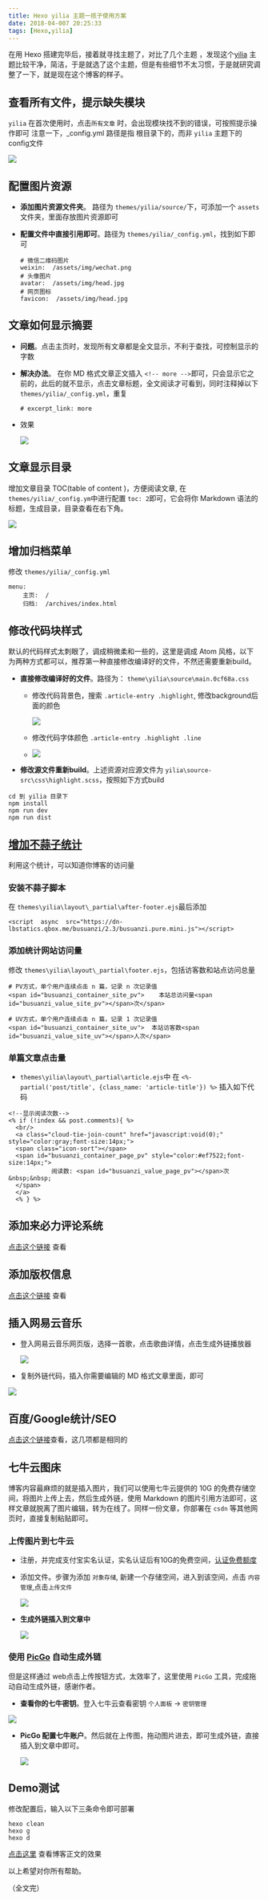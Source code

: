 ```yaml
---
title: Hexo yilia 主题一揽子使用方案
date: 2018-04-007 20:25:33
tags: [Hexo,yilia]
---
```


在用 Hexo 搭建完毕后，接着就寻找主题了，对比了几个主题<!-- more --> ，发现这个[yilia](https://github.com/litten/hexo-theme-yilia)  主题比较干净，简洁，于是就选了这个主题，但是有些细节不太习惯，于是就研究调整了一下，就是现在这个博客的样子。

## 查看所有文件，提示缺失模块 

`yilia` 在首次使用时，点击`所有文章` 时，会出现模块找不到的错误，可按照提示操作即可
注意一下，_config.yml 路径是指 根目录下的，而非 `yilia` 主题下的 config文件

![](https://coding.net/u/cloudy-liu/p/BlogPicBed/git/raw/master/3_1_yilia_loss_module.png)

## 配置图片资源
* **添加图片资源文件夹**。 路径为 `themes/yilia/source/`下，可添加一个 `assets` 文件夹，里面存放图片资源即可

- **配置文件中直接引用即可**。路径为 `themes/yilia/_config.yml`，找到如下即可

  ```
  # 微信二维码图片
  weixin:  /assets/img/wechat.png
  # 头像图片
  avatar:  /assets/img/head.jpg
  # 网页图标
  favicon:  /assets/img/head.jpg
  ```

## 文章如何显示摘要

* **问题**。点击主页时，发现所有文章都是全文显示，不利于查找，可控制显示的字数
* **解决办法**。 在你 MD 格式文章正文插入 `<!-- more -->`即可，只会显示它之前的，此后的就不显示，点击文章标题，全文阅读才可看到，同时注释掉以下 ` themes/yilia/_config.yml`，重复

  ```
  # excerpt_link: more
  ```

* 效果

  ![](https://coding.net/u/cloudy-liu/p/BlogPicBed/git/raw/master/3_2_yilia_摘要.png)

## 文章显示目录

增加文章目录 TOC(table of content )，方便阅读文章, 在 `themes/yilia/_config.ym`中进行配置 `toc: 2`即可，它会将你 Markdown 语法的标题，生成目录，目录查看在右下角。

![](https://coding.net/u/cloudy-liu/p/BlogPicBed/git/raw/master/3_3_yilia_目录.png)

## 增加归档菜单

修改 `themes/yilia/_config.yml` 

```
menu:
    主页:  /
    归档:  /archives/index.html
```

## 修改代码块样式
默认的代码样式太刺眼了，调成稍微柔和一些的，这里是调成 Atom 风格，以下为两种方式都可以，推荐第一种直接修改编译好的文件，不然还需要重新build。
* **直接修改编译好的文件**。路径为： `theme\yilia\source\main.0cf68a.css`
  * 修改代码背景色，搜索 `.article-entry .highlight`, 修改background后面的颜色

    ![](https://coding.net/u/cloudy-liu/p/BlogPicBed/git/raw/master/3_4_code_bg_color.png)

  * 修改代码字体颜色 `.article-entry .highlight .line`
  * 
    ![](https://coding.net/u/cloudy-liu/p/BlogPicBed/git/raw/master/3_5_code_font_color.png)
* **修改源文件重新build**。上述资源对应源文件为 `yilia\source-src\css\highlight.scss`，按照如下方式build

```
cd 到 yilia 目录下
npm install
npm run dev
npm run dist
```

## [增加不蒜子统计](http://ibruce.info/2015/04/04/busuanzi/)

利用这个统计，可以知道你博客的访问量

### 安装不蒜子脚本

在 `themes\yilia\layout\_partial\after-footer.ejs`最后添加

```
<script  async  src="https://dn-lbstatics.qbox.me/busuanzi/2.3/busuanzi.pure.mini.js"></script>
```

### 添加统计网站访问量

修改 `themes\yilia\layout\_partial\footer.ejs`，包括访客数和站点访问总量

```
# PV方式，单个用户连续点击 n 篇，记录 n 次记录值
<span id="busuanzi_container_site_pv">    本站总访问量<span id="busuanzi_value_site_pv"></span>次</span>

# UV方式，单个用户连续点击 n 篇，记录 1 次记录值
<span id="busuanzi_container_site_uv">  本站访客数<span id="busuanzi_value_site_uv"></span>人次</span>
```

###  单篇文章点击量

 * `themes\yilia\layout\_partial\article.ejs`中 在 `<%- partial('post/title', {class_name: 'article-title'}) %>` 插入如下代码

```
<!--显示阅读次数-->
<% if (!index && post.comments){ %>
  <br/>
  <a class="cloud-tie-join-count" href="javascript:void(0);" style="color:gray;font-size:14px;">
  <span class="icon-sort"></span>
  <span id="busuanzi_container_page_pv" style="color:#ef7522;font-size:14px;">
            阅读数: <span id="busuanzi_value_page_pv"></span>次 &nbsp;&nbsp;
  </span>
  </a>
  <% } %>
```
## 添加来必力评论系统

[点击这个链接]( http://www.zhoujy.me/2017/07/16/livere/) 查看

##  添加版权信息

[点击这个链接](https://blog.zscself.com/2017/01/25/ee4d9ecb/) 查看

##  插入网易云音乐

* 登入网易云音乐网页版，选择一首歌，点击歌曲详情，点击生成外链播放器

  ![](https://coding.net/u/cloudy-liu/p/BlogPicBed/git/raw/master/3_5_wangyiyun.png)

* 复制外链代码，插入你需要编辑的 MD 格式文章里面，即可

![](https://coding.net/u/cloudy-liu/p/BlogPicBed/git/raw/master/3_5_wangyiyun_2.png)

##  百度/Google统计/SEO

[点击这个链接](http://moxfive.xyz/yelee/5.Vendor/baidu-tongji.html)查看，这几项都是相同的

## 七牛云图床

博客内容最麻烦的就是插入图片，我们可以使用七牛云提供的 10G 的免费存储空间，将图片上传上去，然后生成外链，使用 Markdown 的图片引用方法即可，这样文章就脱离了图片编辑，转为在线了。同样一份文章，你部署在 `csdn` 等其他网页时，直接复制粘贴即可。

### 上传图片到七牛云

* 注册，并完成支付宝实名认证，实名认证后有10G的免费空间，[认证免费额度](https://developer.qiniu.com/af/kb/1574/free-credit-information)

* 添加文件。步骤为添加 `对象存储`, 新建一个存储空间，进入到该空间，点击 `内容管理`,点击`上传文件`

  ![](https://coding.net/u/cloudy-liu/p/BlogPicBed/git/raw/master/3_6_qiniu_1.png)

* **生成外链插入到文章中**

  ![](https://coding.net/u/cloudy-liu/p/BlogPicBed/git/raw/master/3_6_qiniu_2.png)

### 使用 [PicGo](https://github.com/Molunerfinn/PicGo) 自动生成外链

但是这样通过 web点击上传按钮方式，太效率了，这里使用 `PicGo` 工具，完成拖动自动生成外链，感谢作者。

* **查看你的七牛密钥**。登入七牛云查看密钥 `个人面板` -> `密钥管理`

![](https://coding.net/u/cloudy-liu/p/BlogPicBed/git/raw/master/3_6_3_qiniu_key.png)

* **PicGo 配置七牛账户**。然后就在上传图，拖动图片进去，即可生成外链，直接插入到文章中即可。

  ![](https://coding.net/u/cloudy-liu/p/BlogPicBed/git/raw/master/3_6_qiniu_config.png)


##  Demo测试

修改配置后，输入以下三条命令即可部署

```
hexo clean
hexo g
hexo d
```

 [点击这里](https://www.liuyun.fun/2018/02/27/test/) 查看博客正文的效果



以上希望对你所有帮助。



（全文完）